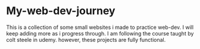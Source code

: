 # My-web-dev-journey
This is a collection of some small websites i made to practice web-dev.
I will keep adding more as i progress through.
I am following the course taught by colt steele in udemy. 
however, these projects are fully functional.
